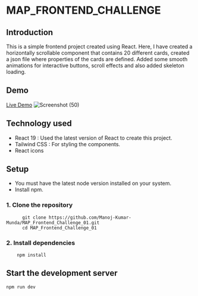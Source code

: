 # MAP_FRONTEND_CHALLENGE

## Introduction
This is a simple frontend project created using React. Here, I have created a horizontally scrollable component that contains 20 different cards, created a json file where properties of the cards are defined. Added some smooth animations for interactive buttons, scroll effects and also added skeleton loading. 

## Demo

[Live Demo](https://mapfrontendassignment.netlify.app/)
![Screenshot (50)](https://github.com/Manoj-Kumar-Munda/MAP_Frontend_Challenge_01/assets/131114467/aece3b0c-26ba-461d-a60a-3d42f258750e)

  



## Technology used
  -  React 19 : Used the latest version of React to create this project.
  -  Tailwind CSS : For styling the components.
  -  React icons

## Setup 
  - You must have the latest node version installed on your system.
  - Install npm.

  ### 1. Clone the repository
          git clone https://github.com/Manoj-Kumar-Munda/MAP_Frontend_Challenge_01.git
          cd MAP_Frontend_Challenge_01
  ### 2. Install dependencies
        npm install 

## Start the development server
    npm run dev 


